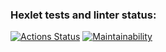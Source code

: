 ### Hexlet tests and linter status:
[![Actions Status](https://github.com/Mi4utka/frontend-project-44/workflows/hexlet-check/badge.svg)](https://github.com/Mi4utka/frontend-project-44/actions)
[![Maintainability](https://api.codeclimate.com/v1/badges/b5faa31589e61266204f/maintainability)](https://codeclimate.com/github/Mi4utka/frontend-project-44/maintainability)